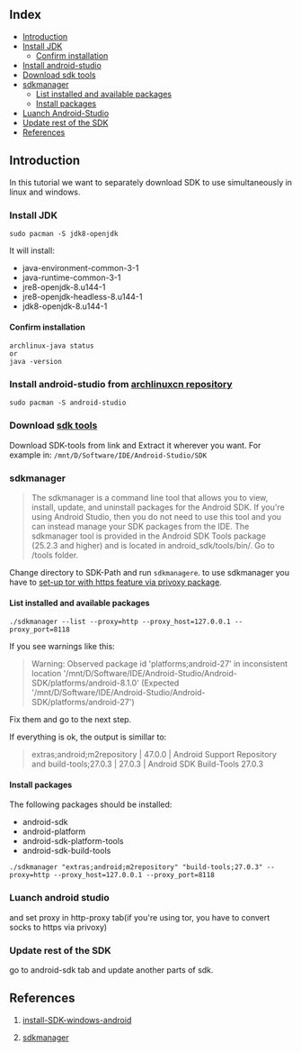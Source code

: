 ## Index
- [Introduction](#Introduction)
- [Install JDK](#installJDK)
    - [Confirm installation](#confirmInstallation)
- [Install android-studio](#installAndroidStudio)
- [Download sdk tools](#downloadSdkTools)
- [sdkmanager](#sdkmanager)
    - [List installed and available packages](#listPackages)
    - [Install packages](#installPackages)
- [Luanch Android-Studio](#luanchAndroidStudio)
- [Update rest of the SDK](#updateSdk)
- [References](#references)


<a name="Introduction">Introduction</a>
------------

In this tutorial we want to separately download SDK to use simultaneously in linux and windows.

### <a name="installJDK">Install JDK</a>
```
sudo pacman -S jdk8-openjdk 
```
It will install:

- java-environment-common-3-1
- java-runtime-common-3-1
- jre8-openjdk-8.u144-1 
- jre8-openjdk-headless-8.u144-1
- jdk8-openjdk-8.u144-1


#### <a name="confirmInstallation">Confirm installation</a>
```
archlinux-java status
or
java -version
```

### <a name="installAndroidStudio">Install android-studio from [archlinuxcn repository ](http://repo.archlinuxcn.org/)</a>
```
sudo pacman -S android-studio
```

### <a name="downloadSdkTools">Download [sdk tools](https://developer.android.com/studio/index.html)</a>

Download SDK-tools from link and Extract it wherever you want. For example in:
```/mnt/D/Software/IDE/Android-Studio/SDK```


### <a name="sdkmanager">sdkmanager</a>
> The sdkmanager is a command line tool that allows you to view, install, update, and uninstall packages for the Android SDK. If you're using Android Studio, then you do not need to use this tool and you can instead manage your SDK packages from the IDE.
The sdkmanager tool is provided in the Android SDK Tools package (25.2.3 and higher) and is located in android_sdk/tools/bin/.
Go to /tools folder. 


Change directory to SDK-Path and run `sdkmanagere`. to use sdkmanager you have to [set-up tor with https feature via privoxy package](https://github.com/LinArcX/Nokat/blob/master/Packages/Tor).

#### <a name="listPackages">List installed and available packages</a>
```
./sdkmanager --list --proxy=http --proxy_host=127.0.0.1 --proxy_port=8118
```

If you see warnings like this:
> Warning: Observed package id 'platforms;android-27' in inconsistent location '/mnt/D/Software/IDE/Android-Studio/Android-SDK/platforms/android-8.1.0' (Expected '/mnt/D/Software/IDE/Android-Studio/Android-SDK/platforms/android-27')

Fix them and go to the next step.

If everything is ok, the output is simillar to:

>extras;android;m2repository                                                              | 47.0.0       | Android Support Repository                                          
and
build-tools;27.0.3                                                                       | 27.0.3       | Android SDK Build-Tools 27.0.3    

#### <a name="installPackages">Install packages</a>
The following packages should be installed:

* android-sdk
* android-platform
* android-sdk-platform-tools
* android-sdk-build-tools                                  

```
./sdkmanager "extras;android;m2repository" "build-tools;27.0.3" --proxy=http --proxy_host=127.0.0.1 --proxy_port=8118
```

### <a name="luanchAndroidStudio">Luanch android studio</a>
and set proxy in http-proxy tab(if you're using tor, you have to convert socks to https via privoxy)

### <a name="updateSdk">Update rest of the SDK</a>
go to android-sdk tab and update another parts of sdk.

<a name="references">References</a>
-----
1. [install-SDK-windows-android](http://androidcode.ir/post/install-SDK-windows-android-lynda-%D9%86%D8%B5%D8%A8-%D9%88%DB%8C%D9%86%D8%AF%D9%88%D8%B2)

2. [sdkmanager](https://developer.android.com/studio/command-line/sdkmanager.html)